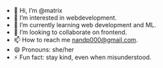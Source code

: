 - 👋 Hi, I’m @matrix
- 👀 I’m interested in webdevelopment.
- 🌱 I’m currently learning web development and ML.
- 💞️ I’m looking to collaborate on frontend.
- 📫 How to reach me nandp000@gmail.com.
- 😄 Pronouns: she/her
- ⚡ Fun fact: stay kind, even when misunderstood.

<!---
moonlitsky10/moonlitsky10 is a ✨ special ✨ repository because its `README.md` (this file) appears on your GitHub profile.
You can click the Preview link to take a look at your changes.
--->
